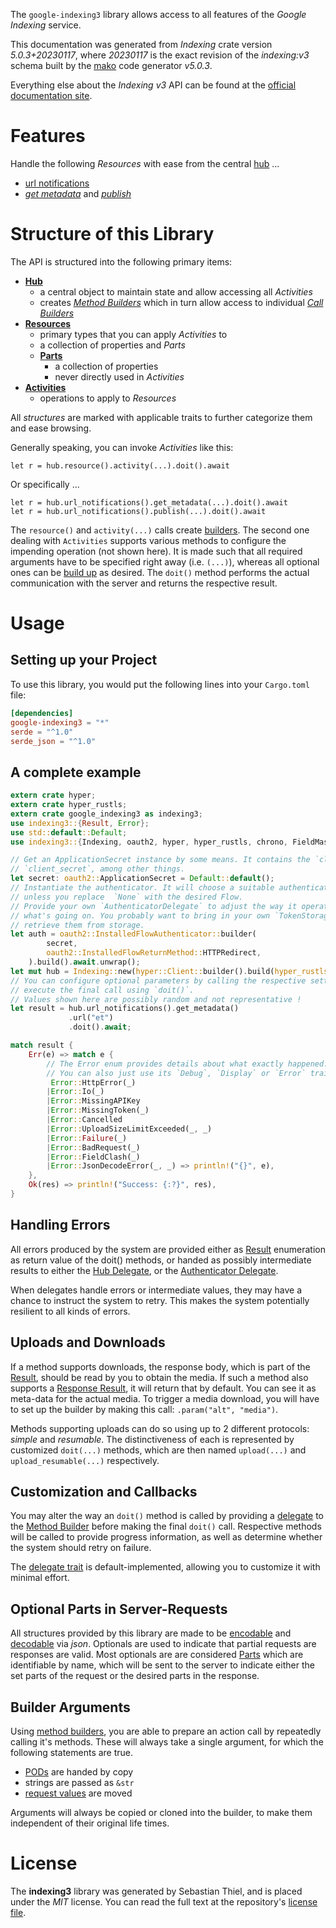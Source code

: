 <!---
DO NOT EDIT !
This file was generated automatically from 'src/generator/templates/api/README.md.mako'
DO NOT EDIT !
-->
The `google-indexing3` library allows access to all features of the *Google Indexing* service.

This documentation was generated from *Indexing* crate version *5.0.3+20230117*, where *20230117* is the exact revision of the *indexing:v3* schema built by the [mako](http://www.makotemplates.org/) code generator *v5.0.3*.

Everything else about the *Indexing* *v3* API can be found at the
[official documentation site](https://developers.google.com/search/apis/indexing-api/).
# Features

Handle the following *Resources* with ease from the central [hub](https://docs.rs/google-indexing3/5.0.3+20230117/google_indexing3/Indexing) ...

* [url notifications](https://docs.rs/google-indexing3/5.0.3+20230117/google_indexing3/api::UrlNotification)
 * [*get metadata*](https://docs.rs/google-indexing3/5.0.3+20230117/google_indexing3/api::UrlNotificationGetMetadataCall) and [*publish*](https://docs.rs/google-indexing3/5.0.3+20230117/google_indexing3/api::UrlNotificationPublishCall)




# Structure of this Library

The API is structured into the following primary items:

* **[Hub](https://docs.rs/google-indexing3/5.0.3+20230117/google_indexing3/Indexing)**
    * a central object to maintain state and allow accessing all *Activities*
    * creates [*Method Builders*](https://docs.rs/google-indexing3/5.0.3+20230117/google_indexing3/client::MethodsBuilder) which in turn
      allow access to individual [*Call Builders*](https://docs.rs/google-indexing3/5.0.3+20230117/google_indexing3/client::CallBuilder)
* **[Resources](https://docs.rs/google-indexing3/5.0.3+20230117/google_indexing3/client::Resource)**
    * primary types that you can apply *Activities* to
    * a collection of properties and *Parts*
    * **[Parts](https://docs.rs/google-indexing3/5.0.3+20230117/google_indexing3/client::Part)**
        * a collection of properties
        * never directly used in *Activities*
* **[Activities](https://docs.rs/google-indexing3/5.0.3+20230117/google_indexing3/client::CallBuilder)**
    * operations to apply to *Resources*

All *structures* are marked with applicable traits to further categorize them and ease browsing.

Generally speaking, you can invoke *Activities* like this:

```Rust,ignore
let r = hub.resource().activity(...).doit().await
```

Or specifically ...

```ignore
let r = hub.url_notifications().get_metadata(...).doit().await
let r = hub.url_notifications().publish(...).doit().await
```

The `resource()` and `activity(...)` calls create [builders][builder-pattern]. The second one dealing with `Activities`
supports various methods to configure the impending operation (not shown here). It is made such that all required arguments have to be
specified right away (i.e. `(...)`), whereas all optional ones can be [build up][builder-pattern] as desired.
The `doit()` method performs the actual communication with the server and returns the respective result.

# Usage

## Setting up your Project

To use this library, you would put the following lines into your `Cargo.toml` file:

```toml
[dependencies]
google-indexing3 = "*"
serde = "^1.0"
serde_json = "^1.0"
```

## A complete example

```Rust
extern crate hyper;
extern crate hyper_rustls;
extern crate google_indexing3 as indexing3;
use indexing3::{Result, Error};
use std::default::Default;
use indexing3::{Indexing, oauth2, hyper, hyper_rustls, chrono, FieldMask};

// Get an ApplicationSecret instance by some means. It contains the `client_id` and
// `client_secret`, among other things.
let secret: oauth2::ApplicationSecret = Default::default();
// Instantiate the authenticator. It will choose a suitable authentication flow for you,
// unless you replace  `None` with the desired Flow.
// Provide your own `AuthenticatorDelegate` to adjust the way it operates and get feedback about
// what's going on. You probably want to bring in your own `TokenStorage` to persist tokens and
// retrieve them from storage.
let auth = oauth2::InstalledFlowAuthenticator::builder(
        secret,
        oauth2::InstalledFlowReturnMethod::HTTPRedirect,
    ).build().await.unwrap();
let mut hub = Indexing::new(hyper::Client::builder().build(hyper_rustls::HttpsConnectorBuilder::new().with_native_roots().https_or_http().enable_http1().build()), auth);
// You can configure optional parameters by calling the respective setters at will, and
// execute the final call using `doit()`.
// Values shown here are possibly random and not representative !
let result = hub.url_notifications().get_metadata()
             .url("et")
             .doit().await;

match result {
    Err(e) => match e {
        // The Error enum provides details about what exactly happened.
        // You can also just use its `Debug`, `Display` or `Error` traits
         Error::HttpError(_)
        |Error::Io(_)
        |Error::MissingAPIKey
        |Error::MissingToken(_)
        |Error::Cancelled
        |Error::UploadSizeLimitExceeded(_, _)
        |Error::Failure(_)
        |Error::BadRequest(_)
        |Error::FieldClash(_)
        |Error::JsonDecodeError(_, _) => println!("{}", e),
    },
    Ok(res) => println!("Success: {:?}", res),
}

```
## Handling Errors

All errors produced by the system are provided either as [Result](https://docs.rs/google-indexing3/5.0.3+20230117/google_indexing3/client::Result) enumeration as return value of
the doit() methods, or handed as possibly intermediate results to either the
[Hub Delegate](https://docs.rs/google-indexing3/5.0.3+20230117/google_indexing3/client::Delegate), or the [Authenticator Delegate](https://docs.rs/yup-oauth2/*/yup_oauth2/trait.AuthenticatorDelegate.html).

When delegates handle errors or intermediate values, they may have a chance to instruct the system to retry. This
makes the system potentially resilient to all kinds of errors.

## Uploads and Downloads
If a method supports downloads, the response body, which is part of the [Result](https://docs.rs/google-indexing3/5.0.3+20230117/google_indexing3/client::Result), should be
read by you to obtain the media.
If such a method also supports a [Response Result](https://docs.rs/google-indexing3/5.0.3+20230117/google_indexing3/client::ResponseResult), it will return that by default.
You can see it as meta-data for the actual media. To trigger a media download, you will have to set up the builder by making
this call: `.param("alt", "media")`.

Methods supporting uploads can do so using up to 2 different protocols:
*simple* and *resumable*. The distinctiveness of each is represented by customized
`doit(...)` methods, which are then named `upload(...)` and `upload_resumable(...)` respectively.

## Customization and Callbacks

You may alter the way an `doit()` method is called by providing a [delegate](https://docs.rs/google-indexing3/5.0.3+20230117/google_indexing3/client::Delegate) to the
[Method Builder](https://docs.rs/google-indexing3/5.0.3+20230117/google_indexing3/client::CallBuilder) before making the final `doit()` call.
Respective methods will be called to provide progress information, as well as determine whether the system should
retry on failure.

The [delegate trait](https://docs.rs/google-indexing3/5.0.3+20230117/google_indexing3/client::Delegate) is default-implemented, allowing you to customize it with minimal effort.

## Optional Parts in Server-Requests

All structures provided by this library are made to be [encodable](https://docs.rs/google-indexing3/5.0.3+20230117/google_indexing3/client::RequestValue) and
[decodable](https://docs.rs/google-indexing3/5.0.3+20230117/google_indexing3/client::ResponseResult) via *json*. Optionals are used to indicate that partial requests are responses
are valid.
Most optionals are are considered [Parts](https://docs.rs/google-indexing3/5.0.3+20230117/google_indexing3/client::Part) which are identifiable by name, which will be sent to
the server to indicate either the set parts of the request or the desired parts in the response.

## Builder Arguments

Using [method builders](https://docs.rs/google-indexing3/5.0.3+20230117/google_indexing3/client::CallBuilder), you are able to prepare an action call by repeatedly calling it's methods.
These will always take a single argument, for which the following statements are true.

* [PODs][wiki-pod] are handed by copy
* strings are passed as `&str`
* [request values](https://docs.rs/google-indexing3/5.0.3+20230117/google_indexing3/client::RequestValue) are moved

Arguments will always be copied or cloned into the builder, to make them independent of their original life times.

[wiki-pod]: http://en.wikipedia.org/wiki/Plain_old_data_structure
[builder-pattern]: http://en.wikipedia.org/wiki/Builder_pattern
[google-go-api]: https://github.com/google/google-api-go-client

# License
The **indexing3** library was generated by Sebastian Thiel, and is placed
under the *MIT* license.
You can read the full text at the repository's [license file][repo-license].

[repo-license]: https://github.com/Byron/google-apis-rsblob/main/LICENSE.md

